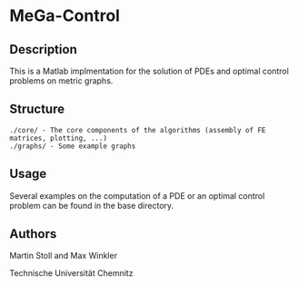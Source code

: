 # MeGa-Control

## Description

This is a Matlab implmentation for the solution of PDEs and optimal control problems on metric graphs.

## Structure
```
./core/ - The core components of the algorithms (assembly of FE matrices, plotting, ...)
./graphs/ - Some example graphs
```
## Usage

Several examples on the computation of a PDE or an optimal control problem can be found in the base directory.

## Authors

Martin Stoll and Max Winkler

Technische Universität Chemnitz
